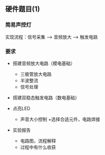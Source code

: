 ## 硬件题目(1)

### 简易声控灯

实现流程：信号采集 ——> 音频放大 ——> 触发电路

### 要求

+ 搭建音频放大电路（模电基础）
   + 三极管放大电路
   + 半波整流
   + 信号处理
+ 搭建双稳态触发电路（数电基础）
+ 点亮LED
   + 声音大小控制
+选择合适元件，电路焊接

+ 实验报告
   + 电路图，流程解释
   + 过程中有什么收获

